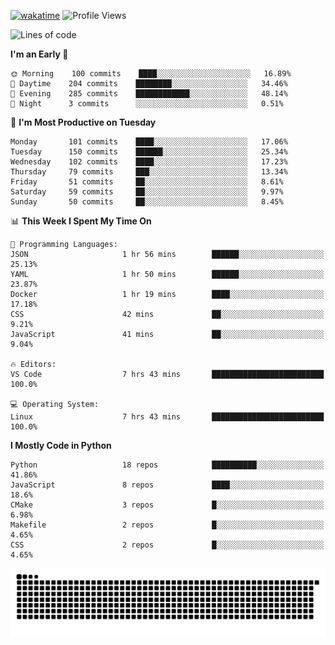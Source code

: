 [![wakatime](https://wakatime.com/badge/user/b920b284-3cde-4cd4-b72e-f7f22d050b16.svg)](https://wakatime.com/@b920b284-3cde-4cd4-b72e-f7f22d050b16)
![Profile Views](http://img.shields.io/badge/Profile%20Views-4586-blue)
<!--START_SECTION:waka-->
![Lines of code](https://img.shields.io/badge/From%20Hello%20World%20I%27ve%20Written--641%20Thousand%20lines%20of%20code-blue)

**I'm an Early 🐤** 

```text
🌞 Morning    100 commits    ████░░░░░░░░░░░░░░░░░░░░░   16.89% 
🌆 Daytime    204 commits    ████████░░░░░░░░░░░░░░░░░   34.46% 
🌃 Evening    285 commits    ████████████░░░░░░░░░░░░░   48.14% 
🌙 Night      3 commits      ░░░░░░░░░░░░░░░░░░░░░░░░░   0.51%

```
📅 **I'm Most Productive on Tuesday** 

```text
Monday       101 commits    ████░░░░░░░░░░░░░░░░░░░░░   17.06% 
Tuesday      150 commits    ██████░░░░░░░░░░░░░░░░░░░   25.34% 
Wednesday    102 commits    ████░░░░░░░░░░░░░░░░░░░░░   17.23% 
Thursday     79 commits     ███░░░░░░░░░░░░░░░░░░░░░░   13.34% 
Friday       51 commits     ██░░░░░░░░░░░░░░░░░░░░░░░   8.61% 
Saturday     59 commits     ██░░░░░░░░░░░░░░░░░░░░░░░   9.97% 
Sunday       50 commits     ██░░░░░░░░░░░░░░░░░░░░░░░   8.45%

```


📊 **This Week I Spent My Time On** 

```text
💬 Programming Languages: 
JSON                     1 hr 56 mins        ██████░░░░░░░░░░░░░░░░░░░   25.13% 
YAML                     1 hr 50 mins        ██████░░░░░░░░░░░░░░░░░░░   23.87% 
Docker                   1 hr 19 mins        ████░░░░░░░░░░░░░░░░░░░░░   17.18% 
CSS                      42 mins             ██░░░░░░░░░░░░░░░░░░░░░░░   9.21% 
JavaScript               41 mins             ██░░░░░░░░░░░░░░░░░░░░░░░   9.04%

🔥 Editors: 
VS Code                  7 hrs 43 mins       █████████████████████████   100.0%

💻 Operating System: 
Linux                    7 hrs 43 mins       █████████████████████████   100.0%

```

**I Mostly Code in Python** 

```text
Python                   18 repos            ██████████░░░░░░░░░░░░░░░   41.86% 
JavaScript               8 repos             ████░░░░░░░░░░░░░░░░░░░░░   18.6% 
CMake                    3 repos             █░░░░░░░░░░░░░░░░░░░░░░░░   6.98% 
Makefile                 2 repos             █░░░░░░░░░░░░░░░░░░░░░░░░   4.65% 
CSS                      2 repos             █░░░░░░░░░░░░░░░░░░░░░░░░   4.65%

```



<!--END_SECTION:waka-->
![Snake animation](https://raw.githubusercontent.com/timmypidashev/timmypidashev/main/commits.svg)

